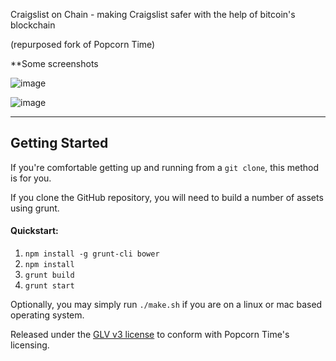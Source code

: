 Craigslist on Chain - making Craigslist safer with the help of bitcoin's blockchain 

(repurposed fork of Popcorn Time)

**Some screenshots

![image](https://cloud.githubusercontent.com/assets/2565805/8635335/e592a654-27ec-11e5-9429-84f7eb444183.png)

![image](https://cloud.githubusercontent.com/assets/2565805/8635346/29b5ad68-27ed-11e5-8bfa-db09a6923b07.png)

***

## Getting Started

If you're comfortable getting up and running from a `git clone`, this method is for you.

If you clone the GitHub repository, you will need to build a number of assets using grunt.

#### Quickstart:

1. `npm install -g grunt-cli bower`
1. `npm install`
1. `grunt build`
1. `grunt start`

Optionally, you may simply run `./make.sh` if you are on a linux or mac based operating system.

Released under the [GLV v3 license](https://git.popcorntime.io/stash/projects/PT/repos/popcorn-app/browse/LICENSE.txt) to conform with Popcorn Time's licensing.
